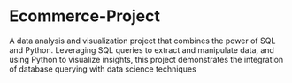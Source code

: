 # Ecommerce-Project
A data analysis and visualization project that combines the power of SQL and Python. Leveraging SQL queries to extract and manipulate data, and using Python to visualize insights, this project demonstrates the integration of database querying with data science techniques
